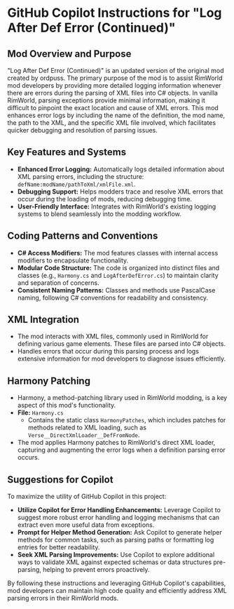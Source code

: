 # GitHub Copilot Instructions for "Log After Def Error (Continued)"

## Mod Overview and Purpose
"Log After Def Error (Continued)" is an updated version of the original mod created by ordpuss. The primary purpose of the mod is to assist RimWorld mod developers by providing more detailed logging information whenever there are errors during the parsing of XML files into C# objects. In vanilla RimWorld, parsing exceptions provide minimal information, making it difficult to pinpoint the exact location and cause of XML errors. This mod enhances error logs by including the name of the definition, the mod name, the path to the XML, and the specific XML file involved, which facilitates quicker debugging and resolution of parsing issues.

## Key Features and Systems
- **Enhanced Error Logging:** Automatically logs detailed information about XML parsing errors, including the structure: `defName:modName/pathToXml/xmlFile.xml`.
- **Debugging Support:** Helps modders trace and resolve XML errors that occur during the loading of mods, reducing debugging time.
- **User-Friendly Interface:** Integrates with RimWorld's existing logging systems to blend seamlessly into the modding workflow.

## Coding Patterns and Conventions
- **C# Access Modifiers:** The mod features classes with internal access modifiers to encapsulate functionality.
- **Modular Code Structure:** The code is organized into distinct files and classes (e.g., `Harmony.cs` and `LogAfterDefError.cs`) to maintain clarity and separation of concerns.
- **Consistent Naming Patterns:** Classes and methods use PascalCase naming, following C# conventions for readability and consistency.

## XML Integration
- The mod interacts with XML files, commonly used in RimWorld for defining various game elements. These files are parsed into C# objects.
- Handles errors that occur during this parsing process and logs extensive information for mod developers to diagnose issues efficiently.

## Harmony Patching
- Harmony, a method-patching library used in RimWorld modding, is a key aspect of this mod's functionality.
- **File:** `Harmony.cs`
  - Contains the static class `HarmonyPatches`, which includes patches for methods related to XML loading, such as `Verse__DirectXmlLoader__DefFromNode`.
- The mod applies Harmony patches to RimWorld's direct XML loader, capturing and augmenting the error logs when a definition parsing error occurs.

## Suggestions for Copilot
To maximize the utility of GitHub Copilot in this project:
- **Utilize Copilot for Error Handling Enhancements:** Leverage Copilot to suggest more robust error handling and logging mechanisms that can extract even more useful data from exceptions.
- **Prompt for Helper Method Generation:** Ask Copilot to generate helper methods for common tasks, such as parsing paths or formatting log entries for better readability.
- **Seek XML Parsing Improvements:** Use Copilot to explore additional ways to validate XML against expected schemas or data structures pre-parsing, helping to prevent errors proactively.

By following these instructions and leveraging GitHub Copilot's capabilities, mod developers can maintain high code quality and efficiently address XML parsing errors in their RimWorld mods.
